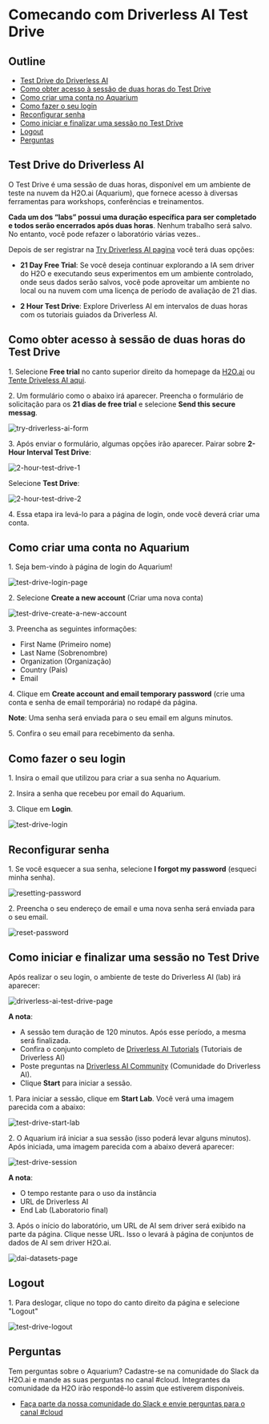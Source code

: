 
# Comecando com Driverless AI Test Drive

## Outline

- [Test Drive do Driverless AI ](#test-drive-do-driverless-ai)
- [Como obter acesso à sessão de duas horas do Test Drive](#como-obtener-accesso-a-sessao-de-duas-horas-do-test-drive)
- [Como criar uma conta no Aquarium ](#como-criar-uma-conta-no-aquarium)
- [Como fazer o seu login](#como-fazer-o-seu-login)
- [Reconfigurar senha](#reconfigurar-senha)
- [Como iniciar e finalizar uma sessão no Test Drive](#como-iniciar-e-finalizar-uma-sessão-no-test-drive)
- [Logout](#logout)
- [Perguntas](#perguntas)

## Test Drive do Driverless AI 

O Test Drive é uma sessão de duas horas, disponível em um ambiente de teste na nuvem da H2O.ai (Aquarium), que fornece acesso à diversas ferramentas para workshops, conferências e treinamentos.  

**Cada um dos “labs” possui uma duração específica para ser completado e todos serão encerrados após duas horas**. Nenhum trabalho será salvo. No entanto, você pode refazer o laboratório várias vezes.. 

Depois de ser registrar na [Try Driverless AI pagina](https://www.h2o.ai/try-driverless-ai/) você terá duas opções:

- **21 Day Free Trial**: Se você deseja continuar explorando a IA sem driver do H2O e executando seus experimentos em um ambiente controlado, onde seus dados serão salvos, você pode aproveitar um ambiente no local ou na nuvem com uma licença de período de avaliação de 21 dias.

-  **2 Hour Test Drive**: Explore Driverless AI em intervalos de duas horas com os tutoriais guiados da Driverless AI.

## Como obter acesso à sessão de duas horas do Test Drive 

1\. Selecione **Free trial** no canto superior direito da homepage da [H2O.ai](https://www.h2o.ai/) ou [Tente Driveless AI aqui](https://www.h2o.ai/try-driverless-ai/).
 
2\. Um formulário como o abaixo irá aparecer. Preencha o formulário de solicitação para os **21 dias de free trial** e selecione **Send this secure messag**.

![try-driverless-ai-form](assets/try-driverless-ai-form.jpg)

3\. Após enviar o formulário, algumas opçōes irão aparecer. Pairar sobre **2-Hour Interval Test Drive**:

![2-hour-test-drive-1](assets/2-hour-test-drive-1.jpg)
 
Selecione **Test Drive**:

![2-hour-test-drive-2](assets/2-hour-test-drive-2.jpg)

4\. Essa etapa ira levá-lo para a página de login, onde você deverá criar uma conta.


## Como criar uma conta no Aquarium 

1\. Seja bem-vindo à página de login do Aquarium! 

![test-drive-login-page](assets/test-drive-login-page.jpg)

2\. Selecione **Create a new account** (Criar uma nova conta)

![test-drive-create-a-new-account](assets/test-drive-create-a-new-account.jpg)

3\. Preencha as seguintes informações:

 - First Name (Primeiro nome)
 - Last Name (Sobrenombre)
 - Organization (Organização)
 - Country (Pais)
 - Email

4\. Clique em **Create account and email temporary password** (crie uma conta e senha de email temporária) no rodapé da página.

**Note**: Uma senha será enviada para o seu email em alguns minutos.

5\. Confira o seu email para recebimento da senha. 


## Como fazer o seu login

1\. Insira o email que utilizou para criar a sua senha no Aquarium.

2\. Insira a senha que recebeu por email do Aquarium.

3\. Clique em **Login**.

![test-drive-login](assets/test-drive-login.jpg)


## Reconfigurar senha 

1\. Se você esquecer a sua senha, selecione **I forgot my password** (esqueci minha senha).

![resetting-password](assets/resetting-password.jpg)

2\. Preencha o seu endereço de email e uma nova senha será enviada para o seu email. 

![reset-password](assets/reset-password.jpg)


## Como iniciar e finalizar uma sessão no Test Drive 

Após realizar o seu login, o ambiente de teste do Driverless AI (lab) irá aparecer:

![driverless-ai-test-drive-page](assets/driverless-ai-test-drive-page.jpg)

**A nota**: 

- A sessão tem duração de 120 minutos. Após esse período, a mesma será finalizada.
- Confira o conjunto completo de [Driverless AI Tutorials](https://h2oai.github.io/tutorials/) (Tutoriais de Driverless AI)
- Poste preguntas na [Driverless AI Community](https://www.h2o.ai/community/home) (Comunidade do Driverless AI).
- Clique **Start** para iniciar a sessão.

1\. Para iniciar a sessão, clique em **Start Lab**. Você verá uma imagem parecida com a abaixo: 

![test-drive-start-lab](assets/test-drive-start-lab.jpg)

2\.  O Aquarium irá iniciar a sua sessão (isso poderá levar alguns minutos). Após iniciada, uma imagem parecida com a abaixo deverá aparecer: 

![test-drive-session](assets/test-drive-session.jpg)

**A nota**:

 - O tempo restante para o uso da instância
 - URL de Driverless AI
 - End Lab (Laboratorio final)

3\. Após o início do laboratório, um URL de AI sem driver será exibido na parte da página. Clique nesse URL. Isso o levará à página de conjuntos de dados de AI sem driver H2O.ai.

![dai-datasets-page](assets/dai-datasets-page.jpg)


## Logout

1\. Para deslogar, clique no topo do canto direito da página e selecione "Logout"

![test-drive-logout](assets/test-drive-logout.jpg) 

## Perguntas

Tem perguntas sobre o Aquarium? Cadastre-se na comunidade do Slack da H2O.ai e mande as suas perguntas no canal #cloud. Integrantes da comunidade da H2O irão respondê-lo assim que estiverem disponíveis. 

- [Faça parte da nossa comunidade do Slack e envie perguntas para o canal #cloud](https://h2oai-community.slack.com/)




